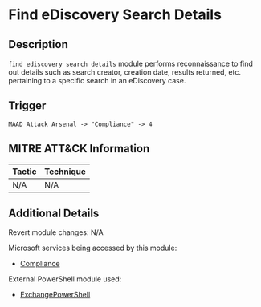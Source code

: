 # Find eDiscovery Search Details

## Description
`find ediscovery search details` module performs reconnaissance to find out details such as search creator, creation date, results returned, etc. pertaining to a specific search in an eDiscovery case.

## Trigger
```
MAAD Attack Arsenal -> "Compliance" -> 4
```

## MITRE ATT&CK Information

| Tactic         | Technique                                                                                                                                                                                                                                     |
| -------------- | --------------------------------------------------------------------------------------------------------------------------------------------------------------------------------------------------------------------------------------------- |
| N/A | N/A|

## Additional Details
Revert module changes: N/A

Microsoft services being accessed by this module:

* [Compliance](https://learn.microsoft.com/en-us/purview/microsoft-365-compliance-center)

External PowerShell module used: 

* [ExchangePowerShell](https://learn.microsoft.com/en-us/powershell/module/exchange/?view=exchange-ps)